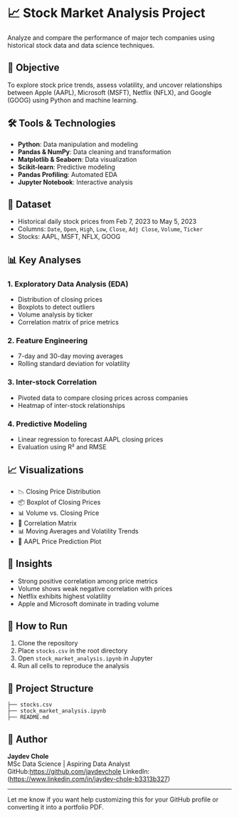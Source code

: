 
# 📈 Stock Market Analysis Project

Analyze and compare the performance of major tech companies using historical stock data and data science techniques.

## 🧠 Objective
To explore stock price trends, assess volatility, and uncover relationships between Apple (AAPL), Microsoft (MSFT), Netflix (NFLX), and Google (GOOG) using Python and machine learning.

## 🛠️ Tools & Technologies
- **Python**: Data manipulation and modeling
- **Pandas & NumPy**: Data cleaning and transformation
- **Matplotlib & Seaborn**: Data visualization
- **Scikit-learn**: Predictive modeling
- **Pandas Profiling**: Automated EDA
- **Jupyter Notebook**: Interactive analysis

## 📂 Dataset
- Historical daily stock prices from Feb 7, 2023 to May 5, 2023
- Columns: `Date`, `Open`, `High`, `Low`, `Close`, `Adj Close`, `Volume`, `Ticker`
- Stocks: AAPL, MSFT, NFLX, GOOG

## 📊 Key Analyses
### 1. Exploratory Data Analysis (EDA)
- Distribution of closing prices
- Boxplots to detect outliers
- Volume analysis by ticker
- Correlation matrix of price metrics

### 2. Feature Engineering
- 7-day and 30-day moving averages
- Rolling standard deviation for volatility

### 3. Inter-stock Correlation
- Pivoted data to compare closing prices across companies
- Heatmap of inter-stock relationships

### 4. Predictive Modeling
- Linear regression to forecast AAPL closing prices
- Evaluation using R² and RMSE

## 📈 Visualizations
- 📉 Closing Price Distribution
- 📦 Boxplot of Closing Prices
- 📊 Volume vs. Closing Price
- 🔗 Correlation Matrix
- 📊 Moving Averages and Volatility Trends
- 🔮 AAPL Price Prediction Plot

## 📌 Insights
- Strong positive correlation among price metrics
- Volume shows weak negative correlation with prices
- Netflix exhibits highest volatility
- Apple and Microsoft dominate in trading volume

## 🚀 How to Run
1. Clone the repository
2. Place `stocks.csv` in the root directory
3. Open `stock_market_analysis.ipynb` in Jupyter
4. Run all cells to reproduce the analysis

## 📁 Project Structure
```
├── stocks.csv
├── stock_market_analysis.ipynb
├── README.md
```

## 🧾 Author
**Jaydev Chole**  
MSc Data Science | Aspiring Data Analyst  
GitHub:https://github.com/jaydevchole
LinkedIn:(https://www.linkedin.com/in/jaydev-chole-b3313b327)

---

Let me know if you want help customizing this for your GitHub profile or converting it into a portfolio PDF.
